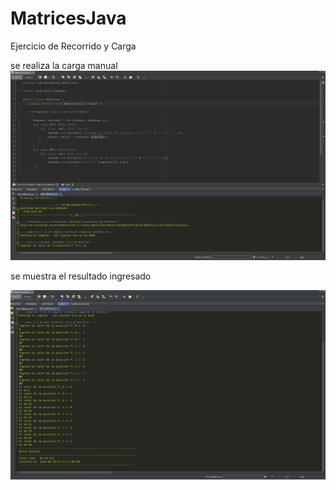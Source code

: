 # MatricesJava
Ejercicio de Recorrido y Carga  

se realiza la carga manual
![Texto alternativo](img/matriz1.png)

se muestra el resultado ingresado

![Texto alternativo](img/matriz2.png)
